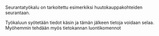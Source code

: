 Seurantatyökalu on tarkoitettu esimerkiksi huutokauppakohteiden seurantaan. 

Työkaluun syötetään tiedot käsin ja tämän jälkeen tietoja voidaan selaa.
Myöhemmin tehdään myös tietokannan luontikomennot
